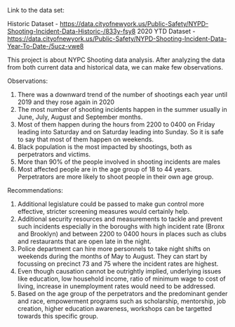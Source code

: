 Link to the data set:

Historic Dataset - https://data.cityofnewyork.us/Public-Safety/NYPD-Shooting-Incident-Data-Historic-/833y-fsy8
2020 YTD Dataset - https://data.cityofnewyork.us/Public-Safety/NYPD-Shooting-Incident-Data-Year-To-Date-/5ucz-vwe8

This project is about NYPC Shooting data analysis. After analyzing the data from both current data and historical data, we can make few observations.

Observations:

1. There was a downward trend of the number of shootings each year until 2019 and they rose again in 2020
2. The most number of shooting incidents happen in the summer usually in June, July, August and September months.
3. Most of them happen during the hours from 2200 to 0400 on Friday leading into Saturday and on Saturday leading into Sunday. So it is safe to say that most of them happen on weekends.
4. Black population is the most impacted by shootings, both as perpetrators and victims.
5. More than 90% of the people involved in shooting incidents are males
6. Most affected people are in the age group of 18 to 44 years. Perpetrators are more likely to shoot people in their own age group.

Recommendations:

1. Additional legislature could be passed to make gun control more effective, stricter screening measures would certainly help.
2. Additional security resources and measurements to tackle and prevent such incidents especially in the boroughs with high incident rate (Bronx and Brooklyn) and between 2200 to 0400 hours in places such as clubs and restaurants that are open late in the night.
3. Police department can hire more personnels to take night shifts on weekends during the months of May to August. They can start by focussing on precinct 73 and 75 where the incident rates are highest.
4. Even though causation cannot be outrightly implied, underlying issues like education, low household income, ratio of minimum wage to cost of living, increase in unemployment rates would need to be addressed.
5. Based on the age group of the perpetrators and the predominant gender and race, empowerment programs such as scholarship, mentorship, job creation, higher education awareness, workshops can be targetted towards this specific group.

